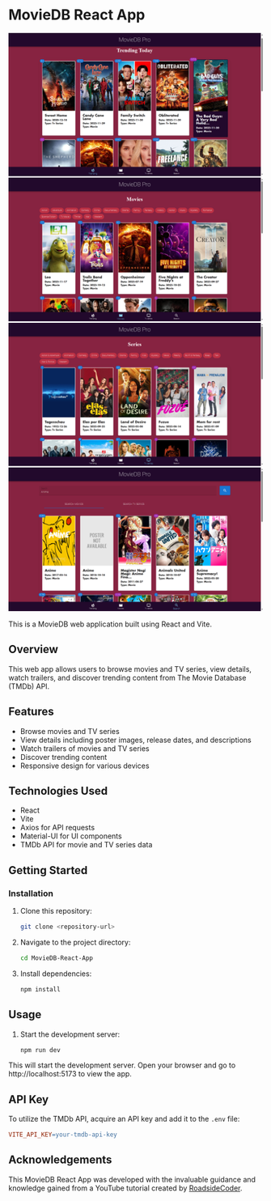 # MovieDB React App

![Todo List App Screenshot](./src/assets/trending.png)
![Todo List App Screenshot](./src/assets/movies.png)
![Todo List App Screenshot](./src/assets/series.png)
![Todo List App Screenshot](./src/assets/search.png)

This is a MovieDB web application built using React and Vite.

## Overview

This web app allows users to browse movies and TV series, view details, watch trailers, and discover trending content from The Movie Database (TMDb) API.

## Features

- Browse movies and TV series
- View details including poster images, release dates, and descriptions
- Watch trailers of movies and TV series
- Discover trending content
- Responsive design for various devices

## Technologies Used

- React
- Vite
- Axios for API requests
- Material-UI for UI components
- TMDb API for movie and TV series data

## Getting Started

### Installation

1. Clone this repository:

   ```bash
   git clone <repository-url>

   ```

2. Navigate to the project directory:

   ```bash
   cd MovieDB-React-App
   ```

3. Install dependencies:

   ```bash
   npm install
   ```

## Usage

1. Start the development server:
   ```bash
   npm run dev
   ```

This will start the development server. Open your browser and go to http://localhost:5173 to view the app.

## API Key

To utilize the TMDb API, acquire an API key and add it to the `.env` file:

```makefile
VITE_API_KEY=your-tmdb-api-key

```

## Acknowledgements

This MovieDB React App was developed with the invaluable guidance and knowledge gained from a YouTube tutorial created by [RoadsideCoder](https://youtu.be/vxUfx4aM5d8?si=H0UolCKMk4VW4MGP).
